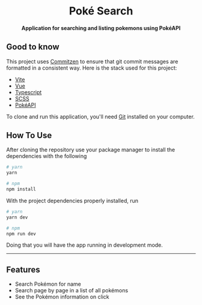 <h1 align="center"> Poké Search </h1>

<h4 align="center"> Application for searching and listing pokemons using PokéAPI </h4>

## Good to know

This project uses [Commitzen](https://github.com/commitizen/cz-cli) to ensure that git commit messages are formatted in a consistent way. Here is the stack used for this project:

- [Vite](https://vitejs.dev/)
- [Vue](https://vuejs.org/)
- [Typescript](https://www.typescriptlang.org/)
- [SCSS](https://sass-lang.com/)
- [PokéAPI](https://pokeapi.co/)

To clone and run this application, you'll need [Git](https://git-scm.com) installed on your computer.

## How To Use

After cloning the repository use your package manager to install the dependencies with the following

```bash
# yarn
yarn

# npm
npm install
```
With the project dependencies properly installed, run

```bash
# yarn
yarn dev

# npm
npm run dev
```
Doing that you will have the app running in development mode.

----

## Features

- Search Pokémon for name
- Search page by page in a list of all pokémons
- See the Pokémon information on click
